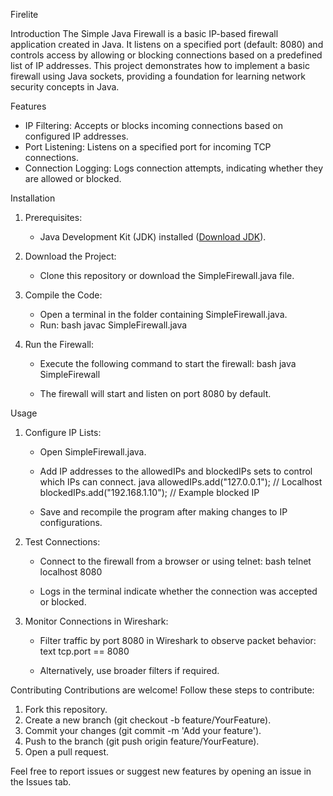 Firelite

Introduction
The Simple Java Firewall is a basic IP-based firewall application created in Java. It listens on a specified port (default: 8080) and controls access by allowing or blocking connections based on a predefined list of IP addresses. This project demonstrates how to implement a basic firewall using Java sockets, providing a foundation for learning network security concepts in Java.

Features
- IP Filtering: Accepts or blocks incoming connections based on configured IP addresses.
- Port Listening: Listens on a specified port for incoming TCP connections.
- Connection Logging: Logs connection attempts, indicating whether they are allowed or blocked.

Installation
1. Prerequisites:
   - Java Development Kit (JDK) installed ([Download JDK](https://www.oracle.com/java/technologies/javase-downloads.html)).

2. Download the Project:
   - Clone this repository or download the SimpleFirewall.java file.

3. Compile the Code:
   - Open a terminal in the folder containing SimpleFirewall.java.
   - Run:
     bash
     javac SimpleFirewall.java

4. Run the Firewall:
   - Execute the following command to start the firewall:
     bash
     java SimpleFirewall
     
   - The firewall will start and listen on port 8080 by default.

Usage
1. Configure IP Lists:
   - Open SimpleFirewall.java.
   - Add IP addresses to the allowedIPs and blockedIPs sets to control which IPs can connect.
     java
     allowedIPs.add("127.0.0.1");  // Localhost
     blockedIPs.add("192.168.1.10");  // Example blocked IP
     
   - Save and recompile the program after making changes to IP configurations.

2. Test Connections:
   - Connect to the firewall from a browser or using telnet:
     bash
     telnet localhost 8080
     
   - Logs in the terminal indicate whether the connection was accepted or blocked.

3. Monitor Connections in Wireshark:
   - Filter traffic by port 8080 in Wireshark to observe packet behavior:
     text
     tcp.port == 8080
     
   - Alternatively, use broader filters if required.

Contributing
Contributions are welcome! Follow these steps to contribute:

1. Fork this repository.
2. Create a new branch (git checkout -b feature/YourFeature).
3. Commit your changes (git commit -m 'Add your feature').
4. Push to the branch (git push origin feature/YourFeature).
5. Open a pull request.

Feel free to report issues or suggest new features by opening an issue in the Issues tab.

